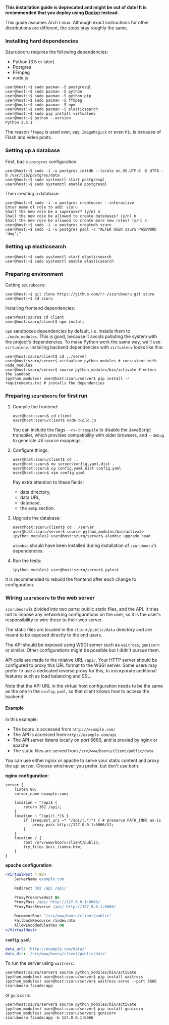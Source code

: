 **This installation guide is deprecated and might be out
of date! It is recommended that you deploy using
[Docker](https://github.com/rr-/szurubooru/blob/master/INSTALL.md)
instead.**

This guide assumes Arch Linux. Although exact instructions for other
distributions are different, the steps stay roughly the same.

### Installing hard dependencies

Szurubooru requires the following dependencies:
- Python (3.5 or later)
- Postgres
- FFmpeg
- node.js

```console
user@host:~$ sudo pacman -S postgresql
user@host:~$ sudo pacman -S python
user@host:~$ sudo pacman -S python-pip
user@host:~$ sudo pacman -S ffmpeg
user@host:~$ sudo pacman -S npm
user@host:~$ sudo pacman -S elasticsearch
user@host:~$ sudo pip install virtualenv
user@host:~$ python --version
Python 3.5.1
```

The reason `ffmpeg` is used over, say, `ImageMagick` or even `PIL` is because of
Flash and video posts.



### Setting up a database

First, basic `postgres` configuration:

```console
user@host:~$ sudo -i -u postgres initdb --locale en_US.UTF-8 -E UTF8 -D /var/lib/postgres/data
user@host:~$ sudo systemctl start postgresql
user@host:~$ sudo systemctl enable postgresql
```

Then creating a database:

```console
user@host:~$ sudo -i -u postgres createuser --interactive
Enter name of role to add: szuru
Shall the new role be a superuser? (y/n) n
Shall the new role be allowed to create databases? (y/n) n
Shall the new role be allowed to create more new roles? (y/n) n
user@host:~$ sudo -i -u postgres createdb szuru
user@host:~$ sudo -i -u postgres psql -c "ALTER USER szuru PASSWORD 'dog';"
```



### Setting up elasticsearch

```console
user@host:~$ sudo systemctl start elasticsearch
user@host:~$ sudo systemctl enable elasticsearch
```

### Preparing environment

Getting `szurubooru`:

```console
user@host:~$ git clone https://github.com/rr-/szurubooru.git szuru
user@host:~$ cd szuru
```

Installing frontend dependencies:

```console
user@host:szuru$ cd client
user@host:szuru/client$ npm install
```

`npm` sandboxes dependencies by default, i.e. installs them to
`./node_modules`. This is good, because it avoids polluting the system with the
project's dependencies. To make Python work the same way, we'll use
`virtualenv`. Installing backend dependencies with `virtualenv` looks like
this:

```console
user@host:szuru/client$ cd ../server
user@host:szuru/server$ virtualenv python_modules # consistent with node_modules
user@host:szuru/server$ source python_modules/bin/activate # enters the sandbox
(python_modules) user@host:szuru/server$ pip install -r requirements.txt # installs the dependencies
```



### Preparing `szurubooru` for first run

1. Compile the frontend:

    ```console
    user@host:szuru$ cd client
    user@host:szuru/client$ node build.js
    ```

    You can include the flags `--no-transpile` to disable the JavaScript
    transpiler, which provides compatibility with older browsers, and
    `--debug` to generate JS source mappings.

2. Configure things:

    ```console
    user@host:szuru/client$ cd ..
    user@host:szuru$ mv server/config.yaml.dist .
    user@host:szuru$ cp config.yaml.dist config.yaml
    user@host:szuru$ vim config.yaml
    ```

    Pay extra attention to these fields:

    - data directory,
    - data URL,
    - database,
    - the `smtp` section.

3. Upgrade the database:

    ```console
    user@host:szuru/client$ cd ../server
    user@host:szuru/server$ source python_modules/bin/activate
    (python_modules) user@host:szuru/server$ alembic upgrade head
    ```

    `alembic` should have been installed during installation of `szurubooru`'s
    dependencies.

4. Run the tests:

    ```console
    (python_modules) user@host:szuru/server$ pytest
    ```

It is recommended to rebuild the frontend after each change to configuration.



### Wiring `szurubooru` to the web server

`szurubooru` is divided into two parts: public static files, and the API. It
tries not to impose any networking configurations on the user, so it is the
user's responsibility to wire these to their web server.

The static files are located in the `client/public/data` directory and are
meant to be exposed directly to the end users.

The API should be exposed using WSGI server such as `waitress`, `gunicorn` or
similar. Other configurations might be possible but I didn't pursue them.

API calls are made to the relative URL `/api/`. Your HTTP server should be
configured to proxy this URL format to the WSGI server. Some users may prefer
to use a dedicated reverse proxy for this, to incorporate additional features
such as load balancing and SSL.

Note that the API URL in the virtual host configuration needs to be the same as
the one in the `config.yaml`, so that client knows how to access the backend!

#### Example

In this example:

- The booru is accessed from `http://example.com/`
- The API is accessed from `http://example.com/api`
- The API server listens locally on port 6666, and is proxied by nginx or apache
- The static files are served from `/srv/www/booru/client/public/data`

You can use either nginx or apache to serve your static content and proxy the api server.
Choose whichever you prefer, but don't use both.

**nginx configuration**:

```nginx
server {
    listen 80;
    server_name example.com;

    location ~ ^/api$ {
        return 302 /api/;
    }
    location ~ ^/api/(.*)$ {
        if ($request_uri ~* "/api/(.*)") { # preserve PATH_INFO as-is
            proxy_pass http://127.0.0.1:6666/$1;
        }
    }
    location / {
        root /srv/www/booru/client/public;
        try_files $uri /index.htm;
    }
}
```

**apache configuration**:

```apache
<VirtualHost *:80>
    ServerName example.com

    Redirect 302 /api /api/

    ProxyPreserveHost On
    ProxyPass /api/ http://127.0.0.1:6666/
    ProxyPassReverse /api/ http://127.0.0.1:6666/

    DocumentRoot "/srv/www/booru/client/public"
    FallbackResource /index.htm
    AllowEncodedSlashes On
</VirtualHost>
```

**`config.yaml`**:

```yaml
data_url: 'http://example.com/data/'
data_dir: '/srv/www/booru/client/public/data'
```

To run the server using `waitress`:

```console
user@host:szuru/server$ source python_modules/bin/activate
(python_modules) user@host:szuru/server$ pip install waitress
(python_modules) user@host:szuru/server$ waitress-serve --port 6666 szurubooru.facade:app
```

or `gunicorn`:

```console
user@host:szuru/server$ source python_modules/bin/activate
(python_modules) user@host:szuru/server$ pip install gunicorn
(python_modules) user@host:szuru/server$ gunicorn szurubooru.facade:app -b 127.0.0.1:6666
```
